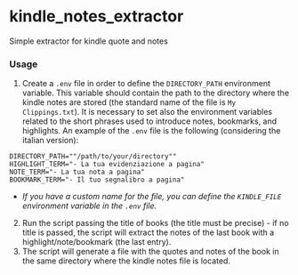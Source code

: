 # kindle_notes_extractor
Simple extractor for kindle quote and notes

### Usage
1. Create a `.env` file in order to define the `DIRECTORY_PATH` environment variable. This variable should contain the path to the directory where the kindle notes are stored (the standard name of the file is `My Clippings.txt`). It is necessary to set also the environment variables related to the short phrases used to introduce notes, bookmarks, and highlights. An example of the `.env` file is the following (considering the italian version):
```
DIRECTORY_PATH=""/path/to/your/directory""
HIGHLIGHT_TERM="- La tua evidenziazione a pagina"
NOTE_TERM="- La tua nota a pagina"
BOOKMARK_TERM="- Il tuo segnalibro a pagina"
```
    
  - *If you have a custom name for the file, you can define the `KINDLE_FILE` environment variable in the `.env` file.*
2. Run the script passing the title of books (the title must be precise) - if no title is passed, the script will extract the notes of the last book with a highlight/note/bookmark (the last entry).
3. The script will generate a file with the quotes and notes of the book in the same directory where the kindle notes file is located.
